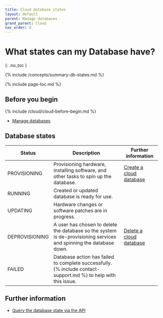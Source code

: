 ```yaml
---
title: Cloud database states
layout: default
parent: Manage databases
grand_parent: Cloud
nav_order: 4
---
```


# What states can my Database have?
{: .no_toc }

{% include /concepts/summary-db-states.md %}

{% include page-toc.md %}

## Before you begin

{% include /cloud/cloud-before-begin.md %}
* [Manage databases](/docs/cloud/cloud-databases/cloud-db-manage)

## Database states

| Status | Description | Further information |
|---|---|---|
| PROVISIONING |  Provisioning hardware, installing software, and other tasks to spin up the database. | [Create a cloud database](/docs/cloud/cloud-databases/cloud-db-create) |
| RUNNING |  Created or updated database is ready for use. |  |
| UPDATING |  Hardware changes or software patches are in progress. |  |
| DEPROVISIONING |  A user has chosen to delete the database so the system is de-provisioning services and spinning the database down. | [Delete a cloud database](/docs/cloud/cloud-databases/cloud-db-delete) |
| FAILED | Database action has failed to complete successfully. {% include contact-support.md %} to help with this issue. |

## Further information

* [Query the database state via the API](https://api-docs-featurebase-cloud.redoc.ly/v2#operation/getDatabase)
